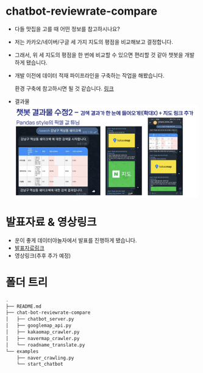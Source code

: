# chatbot-reviewrate-compare

- 다들 맛집을 고를 때 어떤 정보를 참고하시나요?
- 저는 카카오/네이버/구글 세 가지 지도의 평점을 비교해보고 결정합니다.
- 그래서, 위 세 지도의 평점을 한 번에 비교할 수 있으면 편리할 것 같아 챗봇을 개발하게 됐습니다.
- 개발 이전에 데이터 적재 파이프라인을 구축하는 작업을 해봤습니다.

  환경 구축에 참고하시면 될 것 같습니다. [링크](https://github.com/ddongmiin/etl-pipeline-with-gcp)

- 결과물
  ![result](./img/result.png)

# 발표자료 & 영상링크

- 운이 좋게 데이터야놀자에서 발표를 진행하게 됐습니다.
- [발표자료링크](https://present.do/documents/637a2ac83e3ad95cc83113c9)
- 영상링크(추후 추가 예정)

# 폴더 트리

```Bash
.
├── README.md
├── chat-bot-reviewrate-compare
│   ├── chatbot_server.py
│   ├── googlemap_api.py
│   ├── kakaomap_crawler.py
│   ├── navermap_crawler.py
│   └── roadname_translate.py
└── examples
    ├── naver_crawling.py
    └── start_chatbot
```
